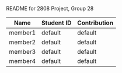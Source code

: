 README for 2808 Project, Group 28

| Name | Student ID | Contribution |
| ------| ----| ------|
|member1|default|default|
|member2|default|default|
|member3|default|default|
|member4|default|default|

